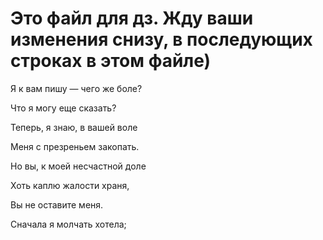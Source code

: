 # Это файл для дз. Жду ваши изменения снизу, в последующих строках в этом файле)

Я к вам пишу — чего же боле?

Что я могу еще сказать?

Теперь, я знаю, в вашей воле

Меня с презреньем закопать.

Но вы, к моей несчастной доле

Хоть каплю жалости храня,

Вы не оставите меня.

Сначала я молчать хотела;
